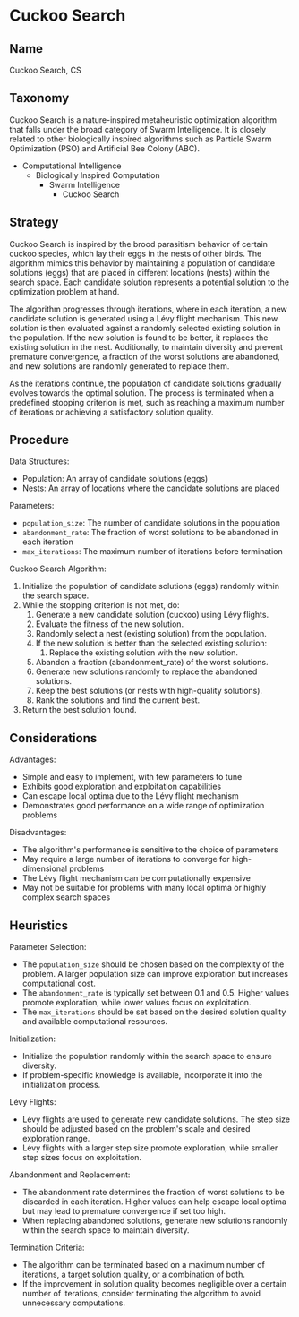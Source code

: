 # Cuckoo Search

## Name

Cuckoo Search, CS

## Taxonomy

Cuckoo Search is a nature-inspired metaheuristic optimization algorithm that falls under the broad category of Swarm Intelligence. It is closely related to other biologically inspired algorithms such as Particle Swarm Optimization (PSO) and Artificial Bee Colony (ABC).

- Computational Intelligence
  - Biologically Inspired Computation
    - Swarm Intelligence
      - Cuckoo Search

## Strategy

Cuckoo Search is inspired by the brood parasitism behavior of certain cuckoo species, which lay their eggs in the nests of other birds. The algorithm mimics this behavior by maintaining a population of candidate solutions (eggs) that are placed in different locations (nests) within the search space. Each candidate solution represents a potential solution to the optimization problem at hand.

The algorithm progresses through iterations, where in each iteration, a new candidate solution is generated using a Lévy flight mechanism. This new solution is then evaluated against a randomly selected existing solution in the population. If the new solution is found to be better, it replaces the existing solution in the nest. Additionally, to maintain diversity and prevent premature convergence, a fraction of the worst solutions are abandoned, and new solutions are randomly generated to replace them.

As the iterations continue, the population of candidate solutions gradually evolves towards the optimal solution. The process is terminated when a predefined stopping criterion is met, such as reaching a maximum number of iterations or achieving a satisfactory solution quality.

## Procedure

Data Structures:
- Population: An array of candidate solutions (eggs)
- Nests: An array of locations where the candidate solutions are placed

Parameters:
- `population_size`: The number of candidate solutions in the population
- `abandonment_rate`: The fraction of worst solutions to be abandoned in each iteration
- `max_iterations`: The maximum number of iterations before termination

Cuckoo Search Algorithm:
1. Initialize the population of candidate solutions (eggs) randomly within the search space.
2. While the stopping criterion is not met, do:
   1. Generate a new candidate solution (cuckoo) using Lévy flights.
   2. Evaluate the fitness of the new solution.
   3. Randomly select a nest (existing solution) from the population.
   4. If the new solution is better than the selected existing solution:
      1. Replace the existing solution with the new solution.
   5. Abandon a fraction (abandonment_rate) of the worst solutions.
   6. Generate new solutions randomly to replace the abandoned solutions.
   7. Keep the best solutions (or nests with high-quality solutions).
   8. Rank the solutions and find the current best.
3. Return the best solution found.

## Considerations

Advantages:
- Simple and easy to implement, with few parameters to tune
- Exhibits good exploration and exploitation capabilities
- Can escape local optima due to the Lévy flight mechanism
- Demonstrates good performance on a wide range of optimization problems

Disadvantages:
- The algorithm's performance is sensitive to the choice of parameters
- May require a large number of iterations to converge for high-dimensional problems
- The Lévy flight mechanism can be computationally expensive
- May not be suitable for problems with many local optima or highly complex search spaces

## Heuristics

Parameter Selection:
- The `population_size` should be chosen based on the complexity of the problem. A larger population size can improve exploration but increases computational cost.
- The `abandonment_rate` is typically set between 0.1 and 0.5. Higher values promote exploration, while lower values focus on exploitation.
- The `max_iterations` should be set based on the desired solution quality and available computational resources.

Initialization:
- Initialize the population randomly within the search space to ensure diversity.
- If problem-specific knowledge is available, incorporate it into the initialization process.

Lévy Flights:
- Lévy flights are used to generate new candidate solutions. The step size should be adjusted based on the problem's scale and desired exploration range.
- Lévy flights with a larger step size promote exploration, while smaller step sizes focus on exploitation.

Abandonment and Replacement:
- The abandonment rate determines the fraction of worst solutions to be discarded in each iteration. Higher values can help escape local optima but may lead to premature convergence if set too high.
- When replacing abandoned solutions, generate new solutions randomly within the search space to maintain diversity.

Termination Criteria:
- The algorithm can be terminated based on a maximum number of iterations, a target solution quality, or a combination of both.
- If the improvement in solution quality becomes negligible over a certain number of iterations, consider terminating the algorithm to avoid unnecessary computations.

